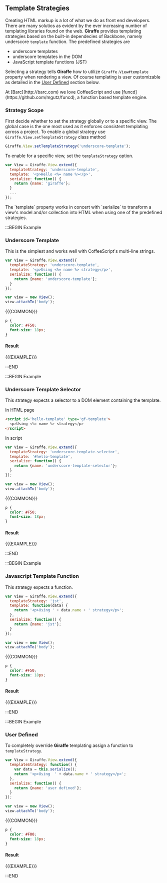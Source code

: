 ## Template Strategies

Creating HTML markup is a lot of what we do as front end developers.
There are many solutios as evident by the ever increasing number of templating
libraries found on the web. __Giraffe__ provides templating strategies
based on the built-in dependecies of Backbone, namely underscore `template`
function. The predefined strategies are

* underscore templates
* underscore templates in the DOM
* JavaScript template functions (JST)

Selecting a strategy tells __Giraffe__ how to utilize `Giraffe.View#template`
property when rendering a view. Of course templating is user
customizable as detailed in the [User Defined](#h-user-defined)
section below.

<div class='aside'>
At [Barc](http://barc.com) we love CoffeeScript and use [funcd](https://github.com/mgutz/funcd),
a function based template engine.
</div>

### Strategy Scope

First decide whether to set the strategy globally or to a specific view.
The global case is the one most used as it enforces consistent templating
across a project. To enable a global strategy use `Giraffe.View.setTemplateStrategy`
class method

```js
Giraffe.View.setTemplateStrategy('underscore-template');
```

To enable for a specific view, set the `templateStrategy` option.

```js
var View = Giraffe.View.extend({
  templateStrategy: 'underscore-template',
  template: '<p>Hello <%= name %></p>',
  serialize: function() {
    return {name: 'giraffe'};
  }
  ...
});
```

<div class='note'>
The `template` property works in concert with `serialize`
to transform a view's model and/or collection into HTML when
using one of the predefined strategies.
</div>

:::BEGIN Example
### Underscore Template

This is the simplest and works well with CoffeeScript's multi-line
strings.

```js
var View = Giraffe.View.extend({
  templateStrategy: 'underscore-template',
  template: '<p>Using <%= name %> strategy</p>',
  serialize: function() {
    return {name: 'underscore-template'};
  }
});

var view = new View();
view.attachTo('body');
```

{{{COMMON}}}

```css --hide
p {
  color: #F50;
  font-size: 18px;
}
```


#### Result

{{{EXAMPLE}}}

:::END


:::BEGIN Example
### Underscore Template Selector

This strategy expects a selector to a DOM element containing the template.

In HTML page

```html
<script id='hello-template' type='gf-template'>
  <p>Using <%= name %> strategy</p>
</script>
```

In script

```js
var View = Giraffe.View.extend({
  templateStrategy: 'underscore-template-selector',
  template: '#hello-template',
  serialize: function() {
    return {name: 'underscore-template-selector'};
  }
});

var view = new View();
view.attachTo('body');
```

{{{COMMON}}}

```css --hide
p {
  color: #F50;
  font-size: 18px;
}
```


#### Result

{{{EXAMPLE}}}

:::END

:::BEGIN Example
### Javascript Template Function

This strategy expects a function.

```js
var View = Giraffe.View.extend({
  templateStrategy: 'jst',
  template: function(data) {
    return '<p>Using ' + data.name + ' strategy</p>';
  },
  serialize: function() {
    return {name: 'jst'};
  }
});

var view = new View();
view.attachTo('body');
```

{{{COMMON}}}

```css --hide
p {
  color: #F50;
  font-size: 18px;
}
```

#### Result

{{{EXAMPLE}}}

:::END


:::BEGIN Example
### User Defined

To completely override __Giraffe__ templating assign a function to `templateStrategy`.

```js
var View = Giraffe.View.extend({
  templateStrategy: function() {
    var data = this.serialize();
    return '<p>Using  ' + data.name + ' strategy</p>';
  },
  serialize: function() {
    return {name: 'user defined'};
  }
});

var view = new View();
view.attachTo('body');
```

{{{COMMON}}}

```css --hide
p {
  color: #F00;
  font-size: 18px;
}
```

#### Result

{{{EXAMPLE}}}

:::END



